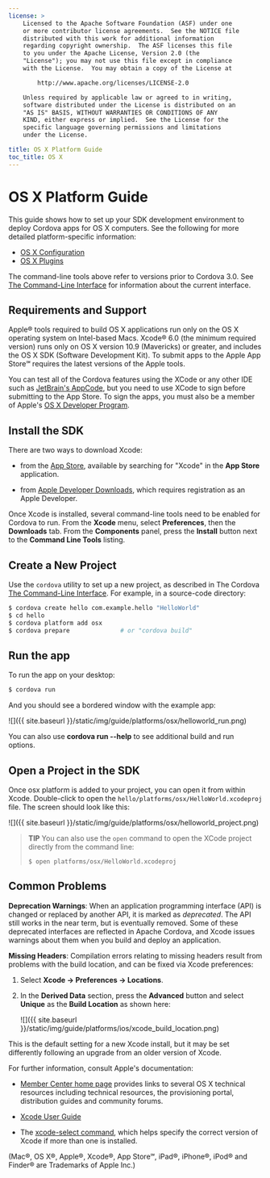 ```yaml
---
license: >
    Licensed to the Apache Software Foundation (ASF) under one
    or more contributor license agreements.  See the NOTICE file
    distributed with this work for additional information
    regarding copyright ownership.  The ASF licenses this file
    to you under the Apache License, Version 2.0 (the
    "License"); you may not use this file except in compliance
    with the License.  You may obtain a copy of the License at

        http://www.apache.org/licenses/LICENSE-2.0

    Unless required by applicable law or agreed to in writing,
    software distributed under the License is distributed on an
    "AS IS" BASIS, WITHOUT WARRANTIES OR CONDITIONS OF ANY
    KIND, either express or implied.  See the License for the
    specific language governing permissions and limitations
    under the License.

title: OS X Platform Guide
toc_title: OS X
---
```


# OS X Platform Guide

This guide shows how to set up your SDK development environment to
deploy Cordova apps for OS X computers. See the
following for more detailed platform-specific information:

* [OS X Configuration](config.html)
* [OS X Plugins](plugin.html)

The command-line tools above refer to versions prior to Cordova 3.0.
See [The Command-Line Interface](../../cli/index.html) for information about the
current interface.

## Requirements and Support

Apple® tools required to build OS X applications run only on the OS X
operating system on Intel-based Macs. Xcode® 6.0 (the minimum required
version) runs only on OS X version 10.9 (Mavericks) or greater, and
includes the OS X SDK (Software Development Kit). To submit apps to
the Apple App Store℠ requires the latest versions of the Apple tools.

You can test all of the Cordova features using the XCode or any other
IDE such as [JetBrain's AppCode](https://www.jetbrains.com/objc/), but
you need to use XCode to sign before submitting to the
App Store. To sign the apps, you must also be a member of Apple's
[OS X Developer Program](https://developer.apple.com/osx/).

## Install the SDK

There are two ways to download Xcode:

* from the [App Store](https://itunes.apple.com/us/app/xcode/id497799835?mt=12),
  available by searching for "Xcode" in the __App Store__ application.

* from [Apple Developer Downloads](https://developer.apple.com/downloads/index.action),
  which requires registration as an Apple Developer.

Once Xcode is installed, several command-line tools need to be enabled
for Cordova to run. From the __Xcode__ menu, select __Preferences__,
then the __Downloads__ tab. From the __Components__ panel, press the
__Install__ button next to the __Command Line Tools__ listing.

## Create a New Project

Use the `cordova` utility to set up a new project, as described in The
Cordova [The Command-Line Interface](../../cli/index.html). For example, in a source-code directory:

```bash
$ cordova create hello com.example.hello "HelloWorld"
$ cd hello
$ cordova platform add osx
$ cordova prepare              # or "cordova build"
```

## Run the app

To run the app on your desktop:

```bash
$ cordova run
```

And you should see a bordered window with the example app:

![]({{ site.baseurl }}/static/img/guide/platforms/osx/helloworld_run.png)

You can also use __cordova run --help__ to see additional build and run
options.

## Open a Project in the SDK

Once osx platform is added to your project, you can open it from
within Xcode. Double-click to open the `hello/platforms/osx/HelloWorld.xcodeproj`
file. The screen should look like this:

![]({{ site.baseurl }}/static/img/guide/platforms/osx/helloworld_project.png)

> **TIP**
> You can also use the `open` command to open the XCode project directly
> from the command line:
> ```
> $ open platforms/osx/HelloWorld.xcodeproj
> ```

## Common Problems

__Deprecation Warnings__: When an application programming interface
(API) is changed or replaced by another API, it is marked as
_deprecated_.  The API still works in the near term, but is eventually
removed.  Some of these deprecated interfaces are reflected in Apache
Cordova, and Xcode issues warnings about them when you build and
deploy an application.

__Missing Headers__: Compilation errors relating to missing headers
result from problems with the build location, and can be fixed
via Xcode preferences:

1. Select __Xcode &rarr; Preferences &rarr; Locations__.

2. In the __Derived Data__ section, press the __Advanced__ button and
   select __Unique__ as the __Build Location__ as shown here:

   ![]({{ site.baseurl }}/static/img/guide/platforms/ios/xcode_build_location.png)

This is the default setting for a new Xcode install, but it may be set
differently following an upgrade from an older version of Xcode.

For further information, consult Apple's documentation:

* [Member Center home page](https://developer.apple.com/membercenter/index.action)
   provides links to several OS X technical resources including
   technical resources, the provisioning portal, distribution guides
   and community forums.

* [Xcode User Guide](http://developer.apple.com/library/ios/#documentation/ToolsLanguages/Conceptual/Xcode4UserGuide/000-About_Xcode/about.html#//apple_ref/doc/uid/TP40010215)

* The [xcode-select command](http://developer.apple.com/library/mac/#documentation/Darwin/Reference/ManPages/man1/xcode-select.1.html),
  which helps specify the correct version of Xcode if more than one is installed.

(Mac®, OS X®, Apple®, Xcode®, App Store℠, iPad®, iPhone®, iPod® and  Finder® are Trademarks of Apple Inc.)

